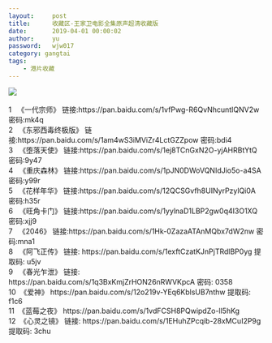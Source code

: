 ```yaml
---
layout:     post
title:      收藏区-王家卫电影全集原声超清收藏版
date:       2019-04-01 00:00:02
author:     yu
password: 	wjw017
category: gangtai
tags:
    - 港片收藏
---
```

<img src="https://timgsa.baidu.com/timg?image&quality=80&size=b9999_10000&sec=1558267023529&di=19b241912f4832c971ef301982a1673a&imgtype=0&src=http%3A%2F%2Fvpic.video.qq.com%2F35189288%2Fi0330iap8mz_ori_3.jpg"/>

<div id="container" style="white-space:pre-wrap">
1	《一代宗师》 链接:https://pan.baidu.com/s/1vfPwg-R6QvNhcuntIQNV2w 密码:mk4q
2	《东邪西毒终极版》 链接:https://pan.baidu.com/s/1am4wS3iMViZr4LctGZZpow 密码:bdi4
3	《堕落天使》 链接:https://pan.baidu.com/s/1ej8TCnGxN2O-yjAHRBtYtQ 密码:9y47
4	《重庆森林》 链接:https://pan.baidu.com/s/1pJN0DWoVQNIdJio5o-a4SA 密码:y99r
5	《花样年华》 链接:https://pan.baidu.com/s/12QCSGvfh8UINyrPzylQi0A 密码:h35r
6	《旺角卡门》 链接:https://pan.baidu.com/s/1yylnaD1LBP2gw0q4I3O1XQ 密码:xjj9
7	《2046》 链接:https://pan.baidu.com/s/1Hk-0ZazaATAnMQbx7dW2nw 密码:mna1
8	《阿飞正传》 链接: https://pan.baidu.com/s/1exftCzatKJnPjTRdlBP0yg 提取码: u5jv
9	《春光乍泄》 链接: https://pan.baidu.com/s/1q3BxKmjZrHON26nRWVKpcA 密码: 0358
10	《爱神》 https://pan.baidu.com/s/12o219v-YEq6KblsUB7nthw 提取码: f1c6
11	《蓝莓之夜》 https://pan.baidu.com/s/1vdFCSH8PQwipdZo-ll5hKg
12	《心灵之镜》 链接: https://pan.baidu.com/s/1EHuhZPcqib-28xMCuI2P9g 提取码: 3chu

</div>
<script>
window.onload=function(){
  var div = document.getElementById("container");
  var s=div.innerHTML;
var re = /(http:\/\/|https:\/\/)((\w|=|\?|\.|\/|&|-)+)/g;
  div.innerHTML=s.replace(re,"<a <a href='$1$2'>$1$2</a>");
}
</script>
